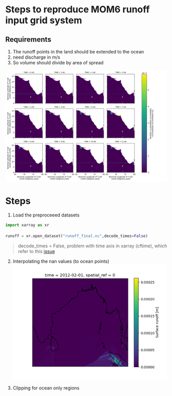 # Steps to reproduce MOM6 runoff input grid system

## Requirements

1. The runoff points in the land should be extended to the ocean
2. need discharge in m/s
3. So volume should divide by area of spread

![](run_sam_months.png)



# Steps

1. Load the preproceeed datasets 

```python
import xarray as xr

runoff = xr.open_dataset("runoff_final.nc",decode_times=False)


```
> decode_times = False, problem with time axis in xarray (cftime), which refer to this  [issue](https://github.com/nmathewa/MOM6dev/issues/16)

2. Interpolating the nan values (to ocean points) 
   ![](filled_nan.png)


3. Clipping for ocean only regions